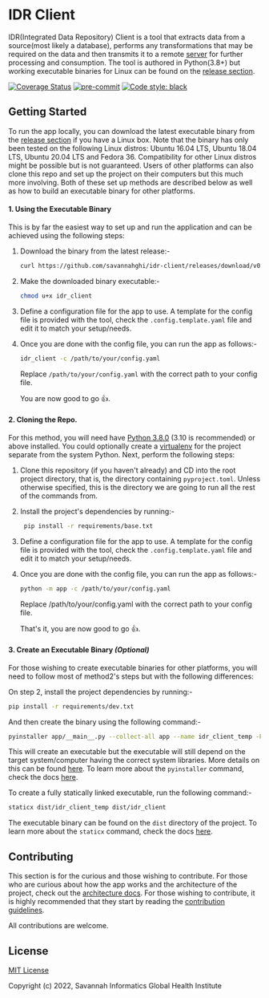 # IDR Client

IDR(Integrated Data Repository) Client is a tool that extracts data from a
source(most likely a database), performs any transformations that may be required
on the data and then transmits it to a remote
[server](https://github.com/savannahghi/idr-server) for further processing and
consumption. The tool is authored in Python(3.8+) but working executable binaries
for Linux can be found on the [release section](https://github.com/savannahghi/idr-client/releases).

 [![Coverage Status](https://coveralls.io/repos/github/savannahghi/idr-client/badge.svg?branch=develop)](https://coveralls.io/github/savannahghi/idr-client?branch=develop)
 [![pre-commit](https://img.shields.io/badge/pre--commit-enabled-brightgreen?logo=pre-commit&logoColor=white)](https://github.com/pre-commit/pre-commit)
 [![Code style: black](https://img.shields.io/badge/code%20style-black-000000.svg)](https://github.com/psf/black)


## Getting Started
To run the app locally, you can download the latest executable binary from the
[release section](https://github.com/savannahghi/idr-client/releases) if you
have a Linux box. Note that the binary has only been tested on the following
Linux distros: Ubuntu 16.04 LTS, Ubuntu 18.04 LTS, Ubuntu 20.04 LTS and
Fedora 36. Compatibility for other Linux distros might be possible but is not
guaranteed. Users of other platforms can also clone this repo and set up the
project on their computers but this much more involving. Both of these set up
methods are described below as well as how to build an executable binary for
other platforms.

#### 1. Using the Executable Binary
This is by far the easiest way to set up and run the application and can be
achieved using the following steps:
1. Download the binary from the latest release:-
   ```bash
   curl https://github.com/savannahghi/idr-client/releases/download/v0.1.0/idr_client --output idr_client -L
   ```
2. Make the downloaded binary executable:-
   ```bash
   chmod u+x idr_client
   ```
3. Define a configuration file for the app to use. A template for the config
   file is provided with the tool, check the `.config.template.yaml` file and
   edit it to match your setup/needs.
4. Once you are done with the config file, you can run the app as follows:-
   ```bash
   idr_client -c /path/to/your/config.yaml
   ```
   Replace `/path/to/your/config.yaml` with the correct path to your config file.

   You are now good to go :thumbsup:.

#### 2. Cloning the Repo.
For this method, you will need have [Python 3.8.0](https://www.python.org/downloads/release/python-380/)
(3.10 is recommended) or above installed. You could optionally create a
[virtualenv](https://packaging.python.org/en/latest/guides/installing-using-pip-and-virtual-environments/#creating-a-virtual-environment)
for the project separate from the system Python. Next, perform the following
steps:
1. Clone this repository (if you haven't already) and CD into the root project
   directory, that is, the directory containing `pyproject.toml`. Unless
   otherwise specified, this is the directory we are going to run all the rest
   of the commands from.
2. Install the project's dependencies by running:-
   ```bash
    pip install -r requirements/base.txt
   ```
3. Define a configuration file for the app to use. A template for the config
   file is provided with the tool, check the `.config.template.yaml` file and
   edit it to match your setup/needs.
4. Once you are done with the config file, you can run the app as follows:-
   ```bash
   python -m app -c /path/to/your/config.yaml
   ```
   Replace /path/to/your/config.yaml with the correct path to your config file.

   That's it, you are now good to go :thumbsup:.

#### 3. Create an Executable Binary *(Optional)*
For those wishing to create executable binaries for other platforms, you will
need to follow most of method2's steps but with the following differences:

On step 2, install the project dependencies by running:-
```bash
pip install -r requirements/dev.txt
```

And then create the binary using the following command:-
```bash
pyinstaller app/__main__.py --collect-all app --name idr_client_temp -F
```
This will create an executable but the executable will still depend on the
target system/computer having the correct system libraries. More details on this
can be found [here](https://github.com/pyinstaller/pyinstaller/wiki/FAQ#gnulinux).
To learn more about the `pyinstaller` command, check the docs [here](https://pyinstaller.org).

To create a fully statically linked executable, run the following command:-
```bash
staticx dist/idr_client_temp dist/idr_client
```
The executable binary can be found on the `dist` directory of the project. To
learn more about the `staticx` command, check the docs [here](https://staticx.readthedocs.io).


## Contributing
This section is for the curious and those wishing to contribute. For those who
are curious about how the app works and the architecture of the project,
check out the [architecture docs](https://github.com/savannahghi/idr-client/blob/develop/docs/ARCHITECTURE.rst).
For those wishing to contribute, it is highly recommended that they start by
reading the [contribution guidelines](https://github.com/savannahghi/idr-client/blob/develop/docs/CONTRIBUTING.rst).

All contributions are welcome.


## License

[MIT License](https://github.com/savannahghi/idr-client/blob/develop/LICENSE)

Copyright (c) 2022, Savannah Informatics Global Health Institute
